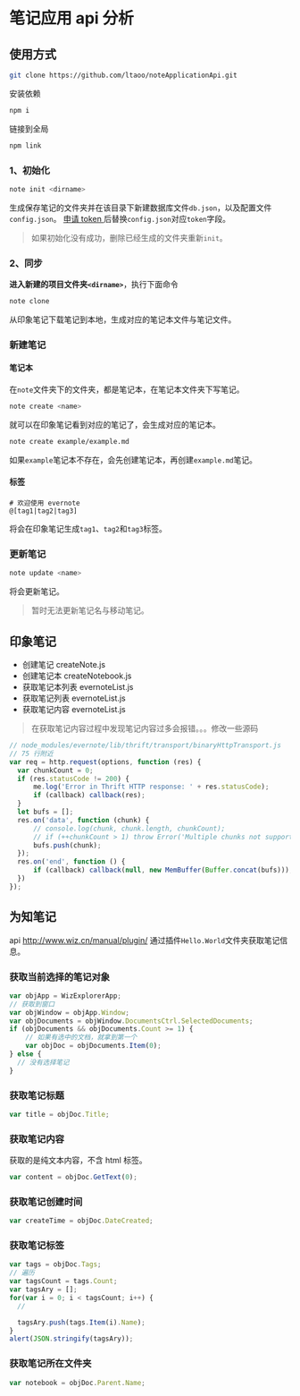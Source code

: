 # 笔记应用 api 分析


## 使用方式

```bash
git clone https://github.com/ltaoo/noteApplicationApi.git
```

安装依赖
```bash
npm i
```

链接到全局
```bash
npm link
```


### 1、初始化

```bash
note init <dirname>
```
生成保存笔记的文件夹<dirname>并在该目录下新建数据库文件`db.json`，以及配置文件`config.json`。
[申请 token ](https://sandbox.evernote.com/api/DeveloperToken.action) 后替换`config.json`对应`token`字段。

> 如果初始化没有成功，删除已经生成的文件夹重新`init`。

### 2、同步
**进入新建的项目文件夹`<dirname>`**，执行下面命令
```bash
note clone
```
从印象笔记下载笔记到本地，生成对应的笔记本文件与笔记文件。

### 新建笔记

#### 笔记本
在`note`文件夹下的文件夹，都是笔记本，在笔记本文件夹下写笔记。

```bash
note create <name>
```

就可以在印象笔记看到对应的笔记了，会生成对应的笔记本。

```bash
note create example/example.md
```
如果`example`笔记本不存在，会先创建笔记本，再创建`example.md`笔记。

#### 标签

```
# 欢迎使用 evernote
@[tag1|tag2|tag3]
```

将会在印象笔记生成`tag1`、`tag2`和`tag3`标签。

### 更新笔记
```bash
note update <name>
```

将会更新笔记。
> 暂时无法更新笔记名与移动笔记。


## 印象笔记

- 创建笔记 
createNote.js
- 创建笔记本 
createNotebook.js
- 获取笔记本列表
evernoteList.js
- 获取笔记列表
evernoteList.js
- 获取笔记内容
evernoteList.js

> 在获取笔记内容过程中发现笔记内容过多会报错。。。修改一些源码
```javascript
// node_modules/evernote/lib/thrift/transport/binaryHttpTransport.js
// 75 行附近
var req = http.request(options, function (res) {
  var chunkCount = 0;
  if (res.statusCode != 200) {
      me.log('Error in Thrift HTTP response: ' + res.statusCode);
      if (callback) callback(res);
  }
  let bufs = [];
  res.on('data', function (chunk) {
      // console.log(chunk, chunk.length, chunkCount);
      // if (++chunkCount > 1) throw Error('Multiple chunks not supported in BinaryHttpTransport');
      bufs.push(chunk);
  });
  res.on('end', function () {
      if (callback) callback(null, new MemBuffer(Buffer.concat(bufs)));
  })
});
```

## 为知笔记
api http://www.wiz.cn/manual/plugin/ 
通过插件`Hello.World`文件夹获取笔记信息。

### 获取当前选择的笔记对象
```javascript
var objApp = WizExplorerApp;
// 获取到窗口
var objWindow = objApp.Window;
var objDocuments = objWindow.DocumentsCtrl.SelectedDocuments;
if (objDocuments && objDocuments.Count >= 1) {
    // 如果有选中的文档，就拿到第一个
    var objDoc = objDocuments.Item(0);
} else {
  // 没有选择笔记
}
```

### 获取笔记标题
```javascript
var title = objDoc.Title;
```

### 获取笔记内容
获取的是纯文本内容，不含 html 标签。
```javascript
var content = objDoc.GetText(0);
```

### 获取笔记创建时间
```javascript
var createTime = objDoc.DateCreated;
```

### 获取笔记标签
```javascript
var tags = objDoc.Tags;
// 遍历
var tagsCount = tags.Count;
var tagsAry = [];
for(var i = 0; i < tagsCount; i++) {
  //

  tagsAry.push(tags.Item(i).Name);
}
alert(JSON.stringify(tagsAry));
```

### 获取笔记所在文件夹
```javascript
var notebook = objDoc.Parent.Name;
```